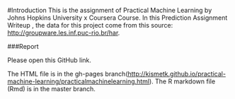 #Introduction
This is the assignment of Practical Machine Learning by Johns Hopkins University x Coursera Course.
In this Prediction Assignment Writeup , the data for this project come from this source: http://groupware.les.inf.puc-rio.br/har. 

###Report

Please open this GitHub link.

The HTML file is in the gh-pages branch(http://kismetk.github.io/practical-machine-learning/practicalmachinelearning.html).
The R markdown file (Rmd) is in the master branch.
